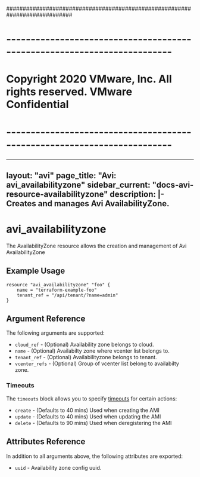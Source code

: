############################################################################
# ------------------------------------------------------------------------
# Copyright 2020 VMware, Inc.  All rights reserved. VMware Confidential
# ------------------------------------------------------------------------
###

---
layout: "avi"
page_title: "Avi: avi_availabilityzone"
sidebar_current: "docs-avi-resource-availabilityzone"
description: |-
  Creates and manages Avi AvailabilityZone.
---

# avi_availabilityzone

The AvailabilityZone resource allows the creation and management of Avi AvailabilityZone

## Example Usage

```hcl
resource "avi_availabilityzone" "foo" {
    name = "terraform-example-foo"
    tenant_ref = "/api/tenant/?name=admin"
}
```

## Argument Reference

The following arguments are supported:

* `cloud_ref` - (Optional) Availability zone belongs to cloud.
* `name` - (Optional) Availabilty zone where vcenter list belongs to.
* `tenant_ref` - (Optional) Availabilityzone belongs to tenant.
* `vcenter_refs` - (Optional) Group of vcenter list belong to availabilty zone.


### Timeouts

The `timeouts` block allows you to specify [timeouts](https://www.terraform.io/docs/configuration/resources.html#timeouts) for certain actions:

* `create` - (Defaults to 40 mins) Used when creating the AMI
* `update` - (Defaults to 40 mins) Used when updating the AMI
* `delete` - (Defaults to 90 mins) Used when deregistering the AMI

## Attributes Reference

In addition to all arguments above, the following attributes are exported:

* `uuid` -  Availability zone config uuid.

